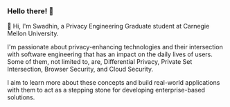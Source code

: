 ### Hello there! 👋

🔭 Hi, I'm Swadhin, a Privacy Engineering Graduate student at Carnegie Mellon University.

I'm passionate about privacy-enhancing technologies and their intersection with software engineering that has an impact on the daily lives of users. Some of them, not limited to, are, Differential Privacy, Private Set Intersection, Browser Security, and Cloud Security.

I aim to learn more about these concepts and build real-world applications with them to act as a stepping stone for developing enterprise-based solutions.



